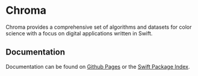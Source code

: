 # Chroma

Chroma provides a comprehensive set of algorithms and datasets for color science with a focus on digital applications written in Swift. 

## Documentation

Documentation can be found on [Github Pages](https://solardesignsystem.github.io/Chroma-Swift/documentation/chroma/) or the [Swift Package Index]().
